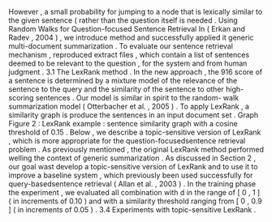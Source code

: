 However , a small probability for jumping to a node that is lexically similar to the given sentence ( rather than the question itself is needed . 
Using Random Walks for Question-focused Sentence Retrieval
In ( Erkan and Radev , 2004 ) , we introduce method and successfully applied it generic multi-document summarization . 
To evaluate our sentence retrieval mechanism , reproduced extract files , which contain a list of sentences deemed to be relevant to the question , for the system and from human judgment . 
3.1 The LexRank method . 
In the new approach , the 916 score of a sentence is determined by a mixture model of the relevance of the sentence to the query and the similarity of the sentence to other high-scoring sentences . 
Our model is similar in spirit to the random- walk summarization model ( Otterbacher et al. , 2005 ) . 
To apply LexRank , a similarity graph is produce the sentences in an input document set . 
Graph Figure 2 : LexRank example : sentence similarity graph with a cosine threshold of 0.15 . 
Below , we describe a topic-sensitive version of LexRank , which is more appropriate for the question-focusedsentence retrieval problem . 
As previously mentioned , the original LexRank method performed welling the context of generic summarization . 
As discussed in Section 2 , our goal wast develop a topic-sensitive version of LexRank and to use it to improve a baseline system , which previously been used successfully for query-basedsentence retrieval ( Allan et al. , 2003 ) . 
In the training phase the experiment , we evaluated all combination with d in the range of [ 0 , 1 ] ( in increments of 0.10 ) and with a similarity threshold ranging from [ 0 , 0.9 ] ( in increments of 0.05 ) . 
3.4 Experiments with topic-sensitive LexRank . 